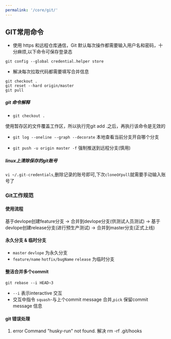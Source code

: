 ```yaml
---
permalink: '/core/git/'
---
```

## GIT常用命令
- 使用 https 和远程仓库通信，Git 默认每次操作都需要输入用户名和密码，十分麻烦,以下命令可保存登录态

`git config --global credential.helper store`

- 解决每次拉取代码都需要填写合并信息

```
git checkout .
git reset --hard origin/master
git pull
```

##### git 命令解释
- `git checkout .`

使用暂存区的文件覆盖工作区，所以执行完git add .之后，再执行该命令是无效的

- `git log --oneline --graph --decorate`
本地查看当前分支开自哪个分支

- `git push -u origin master -f`
强制推送到远程分支(慎用)

##### linux上清除保存的git账号
`vi ~/.git-credentials`,删除记录的账号即可,下次`clone`or`pull`就需要手动输入账号了

### Git工作规范
#### 使用流程
基于devlope创建feature分支 -> 合并到devlope分支(供测试人员测试) -> 基于devlope创建release分支(进行预生产测试) -> 合并到master分支(正式上线)



#### 永久分支 & 临时分支
- `master` `devlope` 为永久分支
- `feature/name` `hotfix/bugName`  `release` 为临时分支

#### 整洁合并多个commit

`git rebase --i HEAD~3`
- `--i` 表示interactive  交互
- 交互中指令 `squash`-与上个commit message 合并,`pick` 保留commit  message 信息
  
#### git 错误处理
1. error Command "husky-run" not found.
解决 rm -rf .git/hooks



